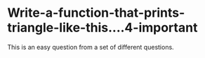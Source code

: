 # Write-a-function-that-prints-triangle-like-this....4-important
This is an easy question from a set of different questions.
